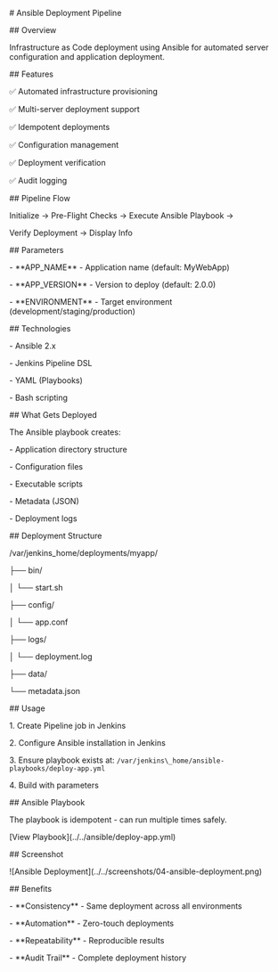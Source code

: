 \# Ansible Deployment Pipeline



\## Overview

Infrastructure as Code deployment using Ansible for automated server configuration and application deployment.



\## Features

✅ Automated infrastructure provisioning  

✅ Multi-server deployment support  

✅ Idempotent deployments  

✅ Configuration management  

✅ Deployment verification  

✅ Audit logging  



\## Pipeline Flow



Initialize → Pre-Flight Checks → Execute Ansible Playbook →

Verify Deployment → Display Info





\## Parameters

\- \*\*APP\_NAME\*\* - Application name (default: MyWebApp)

\- \*\*APP\_VERSION\*\* - Version to deploy (default: 2.0.0)

\- \*\*ENVIRONMENT\*\* - Target environment (development/staging/production)



\## Technologies

\- Ansible 2.x

\- Jenkins Pipeline DSL

\- YAML (Playbooks)

\- Bash scripting



\## What Gets Deployed

The Ansible playbook creates:

\- Application directory structure

\- Configuration files

\- Executable scripts

\- Metadata (JSON)

\- Deployment logs



\## Deployment Structure



/var/jenkins\_home/deployments/myapp/

├── bin/

│ └── start.sh

├── config/

│ └── app.conf

├── logs/

│ └── deployment.log

├── data/

└── metadata.json





\## Usage

1\. Create Pipeline job in Jenkins

2\. Configure Ansible installation in Jenkins

3\. Ensure playbook exists at: `/var/jenkins\_home/ansible-playbooks/deploy-app.yml`

4\. Build with parameters



\## Ansible Playbook

The playbook is idempotent - can run multiple times safely.



\[View Playbook](../../ansible/deploy-app.yml)



\## Screenshot

!\[Ansible Deployment](../../screenshots/04-ansible-deployment.png)



\## Benefits

\- \*\*Consistency\*\* - Same deployment across all environments

\- \*\*Automation\*\* - Zero-touch deployments

\- \*\*Repeatability\*\* - Reproducible results

\- \*\*Audit Trail\*\* - Complete deployment history



